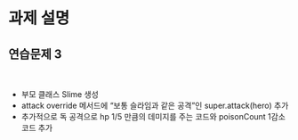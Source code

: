 # 과제 설명

## 연습문제 3

<br>

- 부모 클래스 Slime 생성
- attack override 메서드에 “보통 슬라임과 같은 공격”인 super.attack(hero) 추가
- 추가적으로 독 공격으로 hp 1/5 만큼의 데미지를 주는 코드와 poisonCount 1감소 코드 추가
